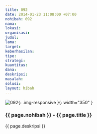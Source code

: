 ```yaml
---
title: 092
date: 2014-01-23 11:08:00 +07:00
nohibah: 092
nama: 
lokasi: 
organisasi: 
judul: 
lama: 
target: 
keberhasilan: 
tipe: 
strategi: 
kuantitas: 
dana: 
deskripsi: 
masalah: 
solusi: 
layout: hibah
---
```


![092](/static/img/hibahcms/092.png){: .img-responsive }{: width="350" }

### {{ page.nohibah }} - {{ page.title }}

{{ page.deskripsi }}
